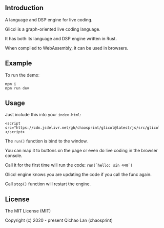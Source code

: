 ## Introduction

A language and DSP engine for live coding.

Glicol is a graph-oriented live coding language.

It has both its language and DSP engine written in Rust.

When compiled to WebAssembly, it can be used in browsers.

## Example

To run the demo:

```
npm i
npm run dev
```

## Usage

Just include this into your `index.html`:

```
<script src="https://cdn.jsdelivr.net/gh/chaosprint/glicol@latest/js/src/glicol.js"></script>
```

The `run()` function is bind to the window.

You can map it to buttons on the page or even do live coding in the browser console.

Call it for the first time will run the code:
```run(`hello: sin 440`)```

Glicol engine knows you are updating the code if you call the func again.

Call `stop()` function will restart the engine.

## License

The MIT License (MIT)

Copyright (c) 2020 - present Qichao Lan (chaosprint)